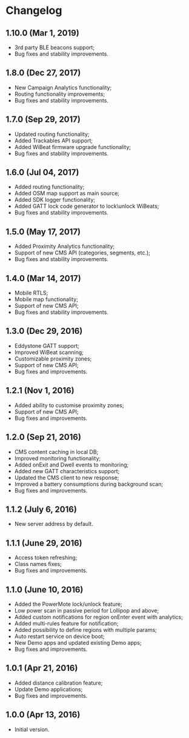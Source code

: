 Changelog
=====================
## 1.10.0 (Mar 1, 2019)
- 3rd party BLE beacons support;
- Bug fixes and stability improvements.

## 1.8.0 (Dec 27, 2017)
- New Campaign Analytics functionality;
- Routing functionality improvements;
- Bug fixes and stability improvements.

## 1.7.0 (Sep 29, 2017)
- Updated routing functionality;
- Added Trackables API support;
- Added WiBeat firmware upgrade functionality;
- Bug fixes and stability improvements.

## 1.6.0 (Jul 04, 2017)
- Added routing functionality;
- Added OSM map support as main source;
- Added SDK logger functionality;
- Added GATT lock code generator to lock\unlock WiBeats;
- Bug fixes and stability improvements.

## 1.5.0 (May 17, 2017)
- Added Proximity Analytics functionality;
- Support of new CMS API (categories, segments, etc.);
- Bug fixes and stability improvements.

## 1.4.0 (Mar 14, 2017)
- Mobile RTLS;
- Mobile map functionality;
- Support of new CMS API;
- Bug fixes and stability improvements.

## 1.3.0 (Dec 29, 2016)
- Eddystone GATT support;
- Improved WiBeat scanning;
- Customizable proximity zones;
- Support of new CMS API;
- Bug fixes and improvements.

## 1.2.1 (Nov 1, 2016)
- Added ability to customise proximity zones;
- Support of new CMS API;
- Bug fixes and improvements.

## 1.2.0 (Sep 21, 2016)
- CMS content caching in local DB;
- Improved monitoring functionality;
- Added onExit and Dwell events to monitoring;
- Added new GATT characteristics support;
- Updated the CMS client to new response;
- Improved a battery consumptions during background scan;
- Bug fixes and improvements.

## 1.1.2 (July 6, 2016)
- New server address by default.

## 1.1.1 (June 29, 2016)
- Access token refreshing;
- Class names fixes;
- Bug fixes and improvements.

## 1.1.0 (June 10, 2016)
- Added the PowerMote lock/unlock feature;
- Low power scan in passive period for Lollipop and above;
- Added custom notifications for region onEnter event with analytics;
- Added multi-rules feature for notification;
- Added possibility to define regions with multiple params;
- Auto restart service on device boot;
- New Demo apps and updated existing Demo apps;
- Bug fixes and improvements.

## 1.0.1 (Apr 21, 2016)
- Added distance calibration feature;
- Update Demo applications;
- Bug fixes and improvements.

## 1.0.0 (Apr 13, 2016)
- Initial version.
